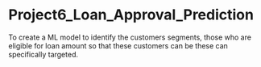 # Project6_Loan_Approval_Prediction
To create a ML model to identify the customers segments, those who are eligible for loan amount so that these customers can be  these can specifically targeted. 
